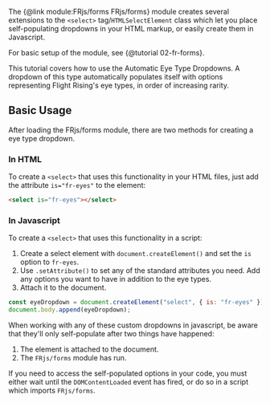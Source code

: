 
The {@link module:FRjs/forms FRjs/forms} module creates several extensions to the `<select>` tag/`HTMLSelectElement` class which let you place self-populating dropdowns in your HTML markup, or easily create them in Javascript.

For basic setup of the module, see {@tutorial 02-fr-forms}.

This tutorial covers how to use the Automatic Eye Type Dropdowns. A dropdown of this type automatically populates itself with options representing Flight Rising's eye types, in order of increasing rarity.

## Basic Usage

After loading the FRjs/forms module, there are two methods for creating a eye type dropdown.

### In HTML

To create a `<select>` that uses this functionality in your HTML files, just add the attribute `is="fr-eyes"` to the element:
```html
<select is="fr-eyes"></select>
```

### In Javascript

To create a `<select>` that uses this functionality in a script:
1. Create a select element with `document.createElement()` and set the `is` option to `fr-eyes`.
2. Use `.setAttribute()` to set any of the standard attributes you need. Add any options you want to have in addition to the eye types.
3. Attach it to the document.

```js
const eyeDropdown = document.createElement("select", { is: "fr-eyes" });
document.body.append(eyeDropdown);
```
<div class="note">
<p>When working with any of these custom dropdowns in javascript, be aware that they'll only self-populate after two things have happened:</p>
<ol>
    <li>The element is attached to the document.</li>
    <li>The <code>FRjs/forms</code> module has run.</li>
</ol>
<p>If you need to access the self-populated options in your code, you must either wait until the <code>DOMContentLoaded</code> event has fired, or do so in a script which imports <code>FRjs/forms</code>.</p>
</div>
